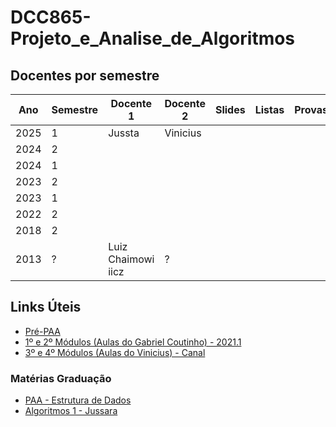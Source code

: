 # DCC865-Projeto_e_Analise_de_Algoritmos

## Docentes por semestre

| Ano  | Semestre | Docente 1          | Docente 2 | Slides | Listas | Provas | Anotações | Vídeos |
| ---- | -------- | ------------------ | --------- | ------ | ------ | ------ | --------- | ------ |
| 2025 | 1        |      Jussta        |  Vinicius |        |        |        |           |        |
| 2024 | 2        |                    |           |        |        |        |           |        |
| 2024 | 1        |                    |           |        |        |        |           |        |
| 2023 | 2        |                    |           |        |        |        |           |        |
| 2023 | 1        |                    |           |        |        |        |           |        |
| 2022 | 2        |                    |           |        |        |        |           |        |
| 2018 | 2        |                    |           |        |        |        | Sim       |        |
| 2013 | ?        | Luiz Chaimowi iicz | ?         |        |        |        |           |        |

[2013_Slides]: <Projeto e Análise de Algoritmos\2013 - Luiz Chaimowicz\Slides>

## Links Úteis

- [Pré-PAA][LinkPréPAA]
- [1º e 2º Módulos (Aulas do Gabriel Coutinho) - 2021.1][LinkGabrielCoutinho]
- [3º e 4º Módulos (Aulas do Vinicius) - Canal][LinkVinicius]
  <!-- - Classes de grafos 2023.2: vídeos extras -->
  <!-- - Projeto e Análise de Algoritmos 2020.2 - Módulo 3: Paradigmas de desenvolvimento de algoritmos -->

<!-- [Link]: https://youtube.com/playlist?list=PLFPppTfkqbfVQw7OOKhZ3RkQgVG28njTx -->
<!-- [LinkGrafos2023.2Extras]: https://youtube.com/playlist?list=PLFPppTfkqbfU0esC0ySLLdevOg6d2tT1o -->

### Matérias Graduação

- [PAA - Estrutura de Dados][LinkEstruturaDeDados]
- [Algoritmos 1 - Jussara][LinkAlgoritmos1Jussara]

<!-- LINKS -->

[LinkPréPAA]: <2024.2\pré-PAA - Gabriel Coutinho.pdf>

[LinkGabrielCoutinho]: https://www.youtube.com/playlist?list=PLOEEGO60ewE4fxFTdd_1p1lSY9lPzItOV
[LinkVinicius]: https://youtube.com/channel/UCBAlRvvRj_R7PYhMLVLyXCA
[LinkEstruturaDeDados]: https://youtube.com/playlist?list=PLuHVLII97zP8u0o56JZkr_b1RYxffr4Tn
[LinkAlgoritmos1Jussara]: https://youtube.com/playlist?list=PLuHVLII97zP-HED3V_KRe2NHvpcAZ21lS
